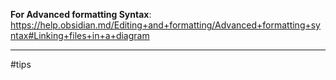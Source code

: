 
**For Advanced formatting Syntax**:
https://help.obsidian.md/Editing+and+formatting/Advanced+formatting+syntax#Linking+files+in+a+diagram

---
#tips